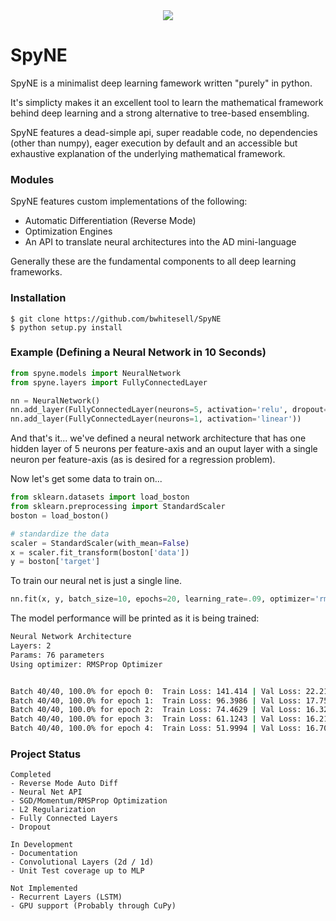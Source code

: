 <div align="center">
    <img src="https://raw.githubusercontent.com/bwhitesell/SpyNE/master/logo.png">
</div>

# SpyNE
SpyNE is a minimalist deep learning famework written 
"purely" in python. 

It's simplicty makes it an excellent tool to learn 
the mathematical framework behind deep learning and a
strong alternative to tree-based ensembling.

SpyNE features a dead-simple api, super readable code,
no dependencies (other than numpy), eager execution by 
default and an accessible but exhaustive explanation of the 
underlying mathematical framework.

### Modules
SpyNE features custom implementations of the following:
- Automatic Differentiation (Reverse Mode)
- Optimization Engines
- An API to translate neural architectures into the AD 
  mini-language
  
Generally these are the fundamental components to all deep
learning frameworks.

### Installation
```
$ git clone https://github.com/bwhitesell/SpyNE
$ python setup.py install
```

### Example (Defining a Neural Network in 10 Seconds)
```python
from spyne.models import NeuralNetwork
from spyne.layers import FullyConnectedLayer

nn = NeuralNetwork()
nn.add_layer(FullyConnectedLayer(neurons=5, activation='relu', dropout=0))
nn.add_layer(FullyConnectedLayer(neurons=1, activation='linear'))
```
And that's it... we've defined a neural network architecture that has one 
hidden layer of 5 neurons per feature-axis and an ouput layer with a single 
neuron per feature-axis (as is desired for a regression problem).



Now let's get some data to train on...

```python
from sklearn.datasets import load_boston
from sklearn.preprocessing import StandardScaler
boston = load_boston()

# standardize the data
scaler = StandardScaler(with_mean=False)
x = scaler.fit_transform(boston['data'])
y = boston['target']
```

To train our neural net is just a single line.
```python
nn.fit(x, y, batch_size=10, epochs=20, learning_rate=.09, optimizer='rmsprop', l2=0.0000001)
```
The model performance will be printed as it is being trained:
```bash
Neural Network Architecture
Layers: 2
Params: 76 parameters
Using optimizer: RMSProp Optimizer


Batch 40/40, 100.0% for epoch 0:  Train Loss: 141.414 | Val Loss: 22.2118
Batch 40/40, 100.0% for epoch 1:  Train Loss: 96.3986 | Val Loss: 17.7557
Batch 40/40, 100.0% for epoch 2:  Train Loss: 74.4629 | Val Loss: 16.3234
Batch 40/40, 100.0% for epoch 3:  Train Loss: 61.1243 | Val Loss: 16.2161
Batch 40/40, 100.0% for epoch 4:  Train Loss: 51.9994 | Val Loss: 16.7056

```

### Project Status
```
Completed
- Reverse Mode Auto Diff
- Neural Net API
- SGD/Momentum/RMSProp Optimization
- L2 Regularization
- Fully Connected Layers
- Dropout

In Development
- Documentation
- Convolutional Layers (2d / 1d)
- Unit Test coverage up to MLP
    
Not Implemented
- Recurrent Layers (LSTM)
- GPU support (Probably through CuPy)
```
